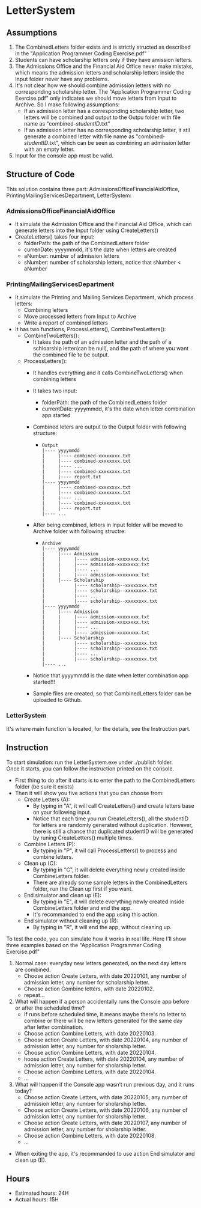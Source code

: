 # LetterSystem

## Assumptions
1. The CombinedLetters folder exists and is strictly structed as described in the "Application Programmer Coding Exercise.pdf"
2. Students can have scholarship letters only if they have amission letters.
3. The Admissions Office and the Financial Aid Office never make mistaks, which means the admission letters and scholarship letters inside the Input folder never have any problems.
4. It's not clear how we should combine admission letters with no corresponding scholarship letter. The "Application Programmer Coding Exercise.pdf" only indicates we should move letters from Input to Archive. So I make following assumptions:
   - If an admission letter has a corresponding scholarship letter, two letters will be combined and output to the Outpu folder with file name as "combined-*studentID*.txt"
   - If an admission letter has no corresponding scholarship letter, it stil generate a combined letter with file name as "combined-*studentID*.txt", which can be seen as combining an admission letter with an empty letter.
5. Input for the console app must be valid.

## Structure of Code
This solution contains three part: AdmissionsOfficeFinancialAidOffice, PrintingMailingServicesDepartment, LetterSystem:

### AdmissionsOfficeFinancialAidOffice
- It simulate the Admission Office and the Financial Aid Office, which can generate letters into the Input folder using CreateLetters()
- CreateLetters() takes four input:
  - folderPath: the path of the CombinedLetters folder
  - currenDate: yyyymmdd, it's the date when letters are created
  - aNumber: number of admission letters
  - sNumber: number of scholarship letters, notice that sNumber < aNumber

### PrintingMailingServicesDepartment
- It simulate the Printing and Mailing Services Department, which process letters:
  - Combining letters
  - Move processed letters from Input to Archive
  - Write a report of combined letters
- It has two functions, ProcessLetters(), CombineTwoLetters():
  - CombineTwoLetters():
    - It takes the path of an admission letter and the path of a schloarship letter(can be null), and the path of where you want the combined file to be output.
  - ProcessLetters():
    - It handles everything and it calls CombineTwoLetters() when combining letters
    - It takes two input:
       -  folderPath: the path of the CombinedLetters folder
       -  currentDate: yyyymmdd, it's the date when letter combination app started
    - Combined leters are output to the Output folder with following structure:
      - ```
        Output
        |---- yyyymmdd
        |     |---- combined-xxxxxxxx.txt
        |     |---- combined-xxxxxxxx.txt
        |     |---- ...
        |     |---- combined-xxxxxxxx.txt
        |     |---- report.txt
        |---- yyyymmdd
        |     |---- combined-xxxxxxxx.txt
        |     |---- combined-xxxxxxxx.txt
        |     |---- ...
        |     |---- combined-xxxxxxxx.txt
        |     |---- report.txt
        |---- ...
        ```
  
    - After being combined, letters in Input folder will be moved to Archive folder with following structre:
      - ```
        Archive
        |---- yyyymmdd
        |     |---- Admission
        |     |     |---- admission-xxxxxxxx.txt
        |     |     |---- admission-xxxxxxxx.txt
        |     |     |---- ...
        |     |     |---- admission-xxxxxxxx.txt
        |     |---- Scholarship
        |           |---- scholarship--xxxxxxxx.txt
        |           |---- scholarship--xxxxxxxx.txt
        |           |---- ...
        |           |---- scholarship--xxxxxxxx.txt
        |---- yyyymmdd
        |     |---- Admission
        |     |     |---- admission-xxxxxxxx.txt
        |     |     |---- admission-xxxxxxxx.txt
        |     |     |---- ...
        |     |     |---- admission-xxxxxxxx.txt
        |     |---- Scholarship
        |           |---- scholarship--xxxxxxxx.txt
        |           |---- scholarship--xxxxxxxx.txt
        |           |---- ...
        |           |---- scholarship--xxxxxxxx.txt
        |---- ...
        ```
    - Notice that yyyymmdd is the date when letter combination app started!!!
    - Sample files are created, so that CombinedLetters folder can be uploaded to Github.

### LetterSystem
It's where main function is located, for the details, see the Instruction part.


## Instruction
To start simulation: run the LetterSystem.exe under ./publish folder. \
Once it starts, you can follow the instruction printed on the console.
- First thing to do after it starts is to enter the path to the CombinedLetters folder (be sure it exists)
- Then it will show you five actions that you can choose from:
  - Create Letters (A): 
    - By typing in "A", it will call CreateLetters() and create letters base on your following input.
    - Notice that each time you run CreateLetters(), all the studentID for letters are randomly generated without duplication. However, there is still a chance that duplicated studentID will be generated by runing CreateLetters() multiple times.
  - Combine Letters (P): 
    - By typing in "P", it wil call ProcessLetters() to process and combine letters.
  - Clean up (C): 
    - By typing in "C", it will delete everything newly created inside CombineLetters folder.
    - There are already some sample letters in the CombinedLetters folder, run the Clean up first if you want.
  - End simulator and clean up (E): 
    - By typing in "E", it will delete everything newly created inside CombineLetters folder and end the app.
    - It's recommanded to end the app using this action.
  - End simulator without cleaning up (R): 
    - By typing in "R", it will end the app, without cleaning up.

To test the code, you can simulate how it works in real life. Here I'll show three examples based on the "Application Programmer Coding Exercise.pdf"

1. Normal case: everyday new letters generated, on the next day letters are combined.
    - Choose action Create Letters, with date 20220101, any number of admission letter, any number for scholarship letter.
    - Choose action Combine letters, with date 20220102.
    - repeat...
2. What will happen if a person accidentally runs the Console app before or after the scheduled time?
   - If runs before scheduled time, it means maybe there's no letter to combine or there will be new letters generated for the same day after letter combination.
   - Choose action Combine Letters, with date 20220103.
   - Choose action Create Letters, with date 20220104, any number of admission letter, any number for sholarship letter.
   - Choose action Combine Letters, with date 20220104.
   - hoose action Create Letters, with date 20220104, any number of admission letter, any number for sholarship letter.
   - Choose action Combine Letters, with date 20220104.
   - ...
3. What will happen if the Console app wasn’t run previous day, and it runs today?
   - Choose action Create Letters, with date 20220105, any number of admission letter, any number for sholarship letter.
   - Choose action Create Letters, with date 20220106, any number of admission letter, any number for sholarship letter.
   - Choose action Create Letters, with date 20220107, any number of admission letter, any number for sholarship letter.
   - Choose action Combine Letters, with date 20220108.
   - ...
 - When exiting the app, it's recommanded to use action End simulator and clean up (E).
  
## Hours
- Estimated hours: 24H
- Actual hours: 15H